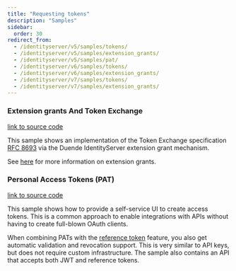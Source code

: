 ```yaml
---
title: "Requesting tokens"
description: "Samples"
sidebar:
  order: 30
redirect_from:
  - /identityserver/v5/samples/tokens/
  - /identityserver/v5/samples/extension_grants/
  - /identityserver/v5/samples/pat/
  - /identityserver/v6/samples/tokens/
  - /identityserver/v6/samples/extension_grants/
  - /identityserver/v7/samples/tokens/
  - /identityserver/v7/samples/extension_grants/
---
```


### Extension grants And Token Exchange

[link to source code](https://github.com/DuendeSoftware/Samples/tree/main/IdentityServer/v7/TokenExchange)

This sample shows an implementation of the Token Exchange specification [RFC 8693](https://tools.ietf.org/html/rfc8693)
via the Duende IdentityServer extension grant mechanism.

See [here](/identityserver/tokens/extension-grants/) for more information on extension grants.

### Personal Access Tokens (PAT)

[link to source code](https://github.com/DuendeSoftware/Samples/tree/main/IdentityServer/v7/PAT)

This sample shows how to provide a self-service UI to create access tokens. This is a common approach to enable
integrations with APIs without having to create full-blown OAuth clients.

When combining PATs with the [reference token](/identityserver/tokens/reference) feature, you also get automatic
validation and revocation support. This is very similar to API keys, but does not require custom infrastructure. The
sample also contains an API that accepts both JWT and reference tokens.
